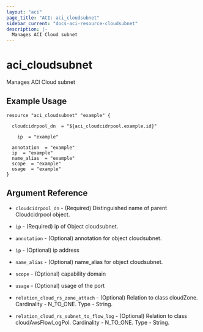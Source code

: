 ```yaml
---
layout: "aci"
page_title: "ACI: aci_cloudsubnet"
sidebar_current: "docs-aci-resource-cloudsubnet"
description: |-
  Manages ACI Cloud subnet
---
```


# aci_cloudsubnet #
Manages ACI Cloud subnet

## Example Usage ##

```hcl
resource "aci_cloudsubnet" "example" {

  cloudcidrpool_dn  = "${aci_cloudcidrpool.example.id}"

    ip  = "example"

  annotation  = "example"
  ip  = "example"
  name_alias  = "example"
  scope  = "example"
  usage  = "example"
}
```
## Argument Reference ##
* `cloudcidrpool_dn` - (Required) Distinguished name of parent Cloudcidrpool object.
* `ip` - (Required) ip of Object cloudsubnet.
* `annotation` - (Optional) annotation for object cloudsubnet.
* `ip` - (Optional) ip address
* `name_alias` - (Optional) name_alias for object cloudsubnet.
* `scope` - (Optional) capability domain
* `usage` - (Optional) usage of the port

* `relation_cloud_rs_zone_attach` - (Optional) Relation to class cloudZone. Cardinality - N_TO_ONE. Type - String.
                
* `relation_cloud_rs_subnet_to_flow_log` - (Optional) Relation to class cloudAwsFlowLogPol. Cardinality - N_TO_ONE. Type - String.
                


